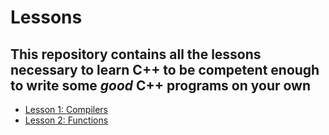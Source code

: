 # Lessons

## This repository contains all the lessons necessary to learn C++ to be competent enough to write some *good* C++ programs on your own 

- [Lesson 1: Compilers](https://github.com/NHS-Sailbot/teaching_cpp/tree/master/lesson_01_compilers)
- [Lesson 2: Functions](https://github.com/NHS-Sailbot/teaching_cpp/tree/master/lesson_02_functions)
